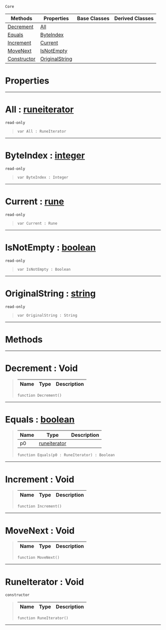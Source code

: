  `Core`

|Methods|Properties|Base Classes|Derived Classes|
|---|---|---|---|
|[ Decrement](https://github.com/zeroengineteam/ZeroDocs/blob/master/code_reference/zilch_base_types/runeiterator.markdown#decrement-void)|[ All](https://github.com/zeroengineteam/ZeroDocs/blob/master/code_reference/zilch_base_types/runeiterator.markdown#all-zero-engine-document)| | |
|[ Equals](https://github.com/zeroengineteam/ZeroDocs/blob/master/code_reference/zilch_base_types/runeiterator.markdown#equals-zero-engine-docum)|[ ByteIndex](https://github.com/zeroengineteam/ZeroDocs/blob/master/code_reference/zilch_base_types/runeiterator.markdown#byteindex-zero-engine-do)| | |
|[ Increment](https://github.com/zeroengineteam/ZeroDocs/blob/master/code_reference/zilch_base_types/runeiterator.markdown#increment-void)|[ Current](https://github.com/zeroengineteam/ZeroDocs/blob/master/code_reference/zilch_base_types/runeiterator.markdown#current-zero-engine-docu)| | |
|[ MoveNext](https://github.com/zeroengineteam/ZeroDocs/blob/master/code_reference/zilch_base_types/runeiterator.markdown#movenext-void)|[ IsNotEmpty](https://github.com/zeroengineteam/ZeroDocs/blob/master/code_reference/zilch_base_types/runeiterator.markdown#isnotempty-zero-engine-d)| | |
|[ Constructor](https://github.com/zeroengineteam/ZeroDocs/blob/master/code_reference/zilch_base_types/runeiterator.markdown#runeiterator-void)|[ OriginalString](https://github.com/zeroengineteam/ZeroDocs/blob/master/code_reference/zilch_base_types/runeiterator.markdown#originalstring-zero-engi)| | |


 #  Properties


---  
 #  All : [runeiterator](https://github.com/zeroengineteam/ZeroDocs/blob/master/code_reference/zilch_base_types/runeiterator.markdown)

 `read-only`

> 
> ``` lang=cpp, name=Zilch
> var All : RuneIterator


---  
 #  ByteIndex : [integer](https://github.com/zeroengineteam/ZeroDocs/blob/master/code_reference/zilch_base_types/integer.markdown)

 `read-only`

> 
> ``` lang=cpp, name=Zilch
> var ByteIndex : Integer


---  
 #  Current : [rune](https://github.com/zeroengineteam/ZeroDocs/blob/master/code_reference/zilch_base_types/rune.markdown)

 `read-only`

> 
> ``` lang=cpp, name=Zilch
> var Current : Rune


---  
 #  IsNotEmpty : [boolean](https://github.com/zeroengineteam/ZeroDocs/blob/master/code_reference/zilch_base_types/boolean.markdown)

 `read-only`

> 
> ``` lang=cpp, name=Zilch
> var IsNotEmpty : Boolean


---  
 #  OriginalString : [string](https://github.com/zeroengineteam/ZeroDocs/blob/master/code_reference/zilch_base_types/string.markdown)

 `read-only`

> 
> ``` lang=cpp, name=Zilch
> var OriginalString : String


---  
 #  Methods


---  
 #  Decrement : Void

> 
> |Name|Type|Description|
> |---|---|---|
> ``` lang=cpp, name=Zilch
> function Decrement()
> ``` 


---  
 #  Equals : [boolean](https://github.com/zeroengineteam/ZeroDocs/blob/master/code_reference/zilch_base_types/boolean.markdown)

> 
> |Name|Type|Description|
> |---|---|---|
> |p0|[runeiterator](https://github.com/zeroengineteam/ZeroDocs/blob/master/code_reference/zilch_base_types/runeiterator.markdown)| |
> ``` lang=cpp, name=Zilch
> function Equals(p0 : RuneIterator) : Boolean
> ``` 


---  
 #  Increment : Void

> 
> |Name|Type|Description|
> |---|---|---|
> ``` lang=cpp, name=Zilch
> function Increment()
> ``` 


---  
 #  MoveNext : Void

> 
> |Name|Type|Description|
> |---|---|---|
> ``` lang=cpp, name=Zilch
> function MoveNext()
> ``` 


---  
 #  RuneIterator : Void

 `constructor`

> 
> |Name|Type|Description|
> |---|---|---|
> ``` lang=cpp, name=Zilch
> function RuneIterator()
> ``` 


---  
 

 